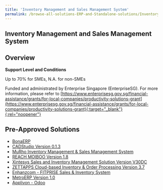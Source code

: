 ```yaml
---
title: 'Inventory Management and Sales Management System'
permalink: /browse-all-solutions-ERP-and-Standalone-solutions/Inventory-Mgmt-and-Sales-Mgmt-System
---
```


## Inventory Management and Sales Management System
## Overview

**Support Level and Conditions**

Up to 70% for SMEs, N.A. for non-SMEs

Funded and administrated by Enterprise Singapore (EnterpriseSG). For more information, please refer to [https://www.enterprisesg.gov.sg/financial-assistance/grants/for-local-companies/productivity-solutions-grant](https://www.enterprisesg.gov.sg/financial-assistance/grants/for-local-companies/productivity-solutions-grant){:target="_blank"}{:rel="noopener"}

## Pre-Approved Solutions

- <a href='/productivity-solutions-grant/solutionrepo/solution243' target='_blank'>BonaERP</a><br>
- <a href='/productivity-solutions-grant/solutionrepo/solution322' target='_blank'>CADStudio Version 0.1.3</a><br>
- <a href='/productivity-solutions-grant/solutionrepo/solution623' target='_blank'>MuRho Inventory Management & Sales Management System</a><br>
- <a href='/productivity-solutions-grant/solutionrepo/solution738' target='_blank'>REACH MOIBOO Version 1.8</a><br>
- <a href='/productivity-solutions-grant/solutionrepo/solution964' target='_blank'>Xintesys Sales and Inventory Management Solution Version V30DC</a><br>
- <a href='/productivity-solutions-grant/solutionrepo/solution973' target='_blank'>ZETTAPPS Cloud-based Inventory & Order Processing Version 3.7</a><br>
- <a href='/productivity-solutions-grant/solutionrepo/solution2611' target='_blank'>Enhanzcom - FITPRISE Sales & Inventory System</a><br>
- <a href='/productivity-solutions-grant/solutionrepo/solution2732' target='_blank'>MetroERP Version 1.0</a><br>
- <a href='/productivity-solutions-grant/solutionrepo/solution2773' target='_blank'>Applivon - Odoo</a><br>
